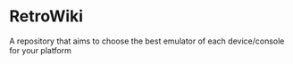 # RetroWiki
A repository that aims to choose the best emulator of each device/console for your platform
